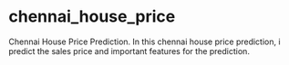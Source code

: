 # chennai_house_price
Chennai House Price Prediction.
In this chennai house price prediction, i predict the sales price and important features for the prediction.
